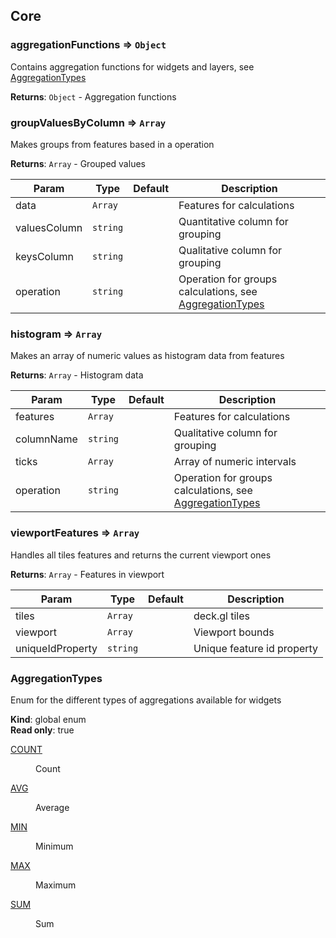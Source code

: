 ## Core

### aggregationFunctions ⇒ <code>Object</code>

Contains aggregation functions for widgets and layers, see [AggregationTypes](#aggregationtypes)

**Returns**: <code>Object</code> - Aggregation functions

### groupValuesByColumn ⇒ <code>Array</code>

Makes groups from features based in a operation

**Returns**: <code>Array</code> - Grouped values

| Param   | Type                | Default   | Description                          |
| ------- | ------------------- | --------- | ------------------------------------ |
| data | <code>Array</code> |         | Features for calculations              |
| valuesColumn | <code>string</code> |         | Quantitative column for grouping             |
| keysColumn | <code>string</code> |         | Qualitative column for grouping             |
| operation | <code>string</code> |         | Operation for groups calculations, see [AggregationTypes](#aggregationtypes)              |

### histogram ⇒ <code>Array</code>

Makes an array of numeric values as histogram data from features

**Returns**: <code>Array</code> - Histogram data

| Param   | Type                | Default   | Description                          |
| ------- | ------------------- | --------- | ------------------------------------ |
| features | <code>Array</code> |         | Features for calculations               |
| columnName | <code>string</code> |         | Qualitative column for grouping             |
| ticks | <code>Array</code> |         | Array of numeric intervals              |
| operation | <code>string</code> |         | Operation for groups calculations, see [AggregationTypes](#aggregationtypes)              |

### viewportFeatures ⇒ <code>Array</code>

Handles all tiles features and returns the current viewport ones

**Returns**: <code>Array</code> - Features in viewport

| Param   | Type                | Default   | Description                          |
| ------- | ------------------- | --------- | ------------------------------------ |
| tiles | <code>Array</code> |         | deck.gl tiles              |
| viewport | <code>Array</code> |         | Viewport bounds            |
| uniqueIdProperty | <code>string</code> |         | Unique feature id property              |

### AggregationTypes

Enum for the different types of aggregations available for widgets

**Kind**: global enum  
**Read only**: true

<dl>
<dt><a href="#COUNT">COUNT</a></dt>
<dd><p>Count</p>
</dd>
<dt><a href="#AVG">AVG</a></dt>
<dd><p>Average</p>
</dd>
<dt><a href="#MIN">MIN</a></dt>
<dd><p>Minimum</p>
</dd>
<dt><a href="#MAX">MAX</a></dt>
<dd><p>Maximum</p>
</dd>
<dt><a href="#SUM">SUM</a></dt>
<dd><p>Sum</p>
</dd>
</dl>
